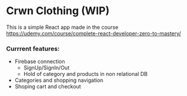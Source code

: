 # Crwn Clothing (WIP)

This is a simple React app made in the course
https://udemy.com/course/complete-react-developer-zero-to-mastery/

### Currrent features:
- Firebase connection
  - SignUp/SignIn/Out
  - Hold of category and products in non relational DB
- Categories and shopping navigation
- Shoping cart and checkout
